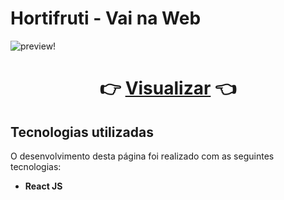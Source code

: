 <h1>Hortifruti - Vai na Web</h1>

![preview!]()

<h1 align="center">👉 <a href="https://leonardolinton.github.io/fitgym/">Visualizar</a> 👈</h1>
<h2>Tecnologias utilizadas</h2>

O desenvolvimento desta página foi realizado com as seguintes tecnologias:

- **React JS**
